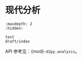 # 现代分析

```{toctree}
:maxdepth: 2
:hidden:

test
draft/index
```

API 参考见：{mod}`~d2py.analysis`。

```{todo} 待修复
```
